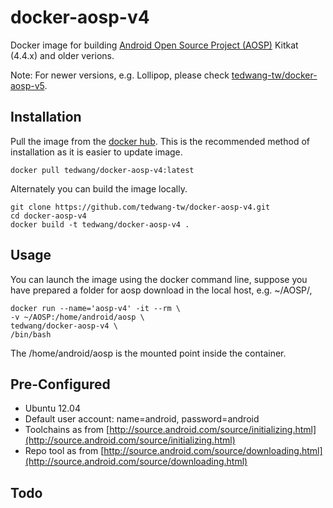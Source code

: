 docker-aosp-v4
==============

Docker image for building [Android Open Source Project (AOSP)](https://android.googlesource.com/ "Android Open Source Project (AOSP)") Kitkat (4.4.x) and older verions.

Note: For newer versions, e.g. Lollipop, please check [tedwang-tw/docker-aosp-v5](https://github.com/tedwang-tw/docker-aosp-v5 "tedwang-tw/docker-aosp-v5").

## Installation ##
Pull the image from the [docker hub](https://registry.hub.docker.com/u/tedwang/docker-aosp-v4/ "docker hub"). This is the recommended method of installation as it is easier to update image.


    docker pull tedwang/docker-aosp-v4:latest

Alternately you can build the image locally.

    git clone https://github.com/tedwang-tw/docker-aosp-v4.git
    cd docker-aosp-v4
    docker build -t tedwang/docker-aosp-v4 .
    
## Usage ##
You can launch the image using the docker command line, suppose you have prepared a folder for aosp download in the local host, e.g. ~/AOSP/,

    docker run --name='aosp-v4' -it --rm \
    -v ~/AOSP:/home/android/aosp \
    tedwang/docker-aosp-v4 \
    /bin/bash

The /home/android/aosp is the mounted point inside the container.

## Pre-Configured ##
- Ubuntu 12.04
- Default user account: name=android, password=android
- Toolchains as from [http://source.android.com/source/initializing.html](http://source.android.com/source/initializing.html)
- Repo tool as from [http://source.android.com/source/downloading.html](http://source.android.com/source/downloading.html)
 
 
## Todo ##
